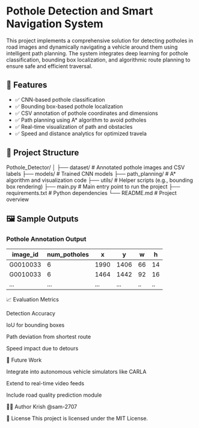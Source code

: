 # Pothole Detection and Smart Navigation System

This project implements a comprehensive solution for detecting potholes in road images and dynamically navigating a vehicle around them using intelligent path planning. The system integrates deep learning for pothole classification, bounding box localization, and algorithmic route planning to ensure safe and efficient traversal.

## 🚀 Features

- ✅ CNN-based pothole classification
- ✅ Bounding box-based pothole localization
- ✅ CSV annotation of pothole coordinates and dimensions
- ✅ Path planning using A* algorithm to avoid potholes
- ✅ Real-time visualization of path and obstacles
- ✅ Speed and distance analytics for optimized travela


## 📂 Project Structure

Pothole_Detector/
│
├── dataset/ # Annotated pothole images and CSV labels
├── models/ # Trained CNN models
├── path_planning/ # A* algorithm and visualization code
├── utils/ # Helper scripts (e.g., bounding box rendering)
├── main.py # Main entry point to run the project
├── requirements.txt # Python dependencies
└── README.md # Project overview



## 🖼️ Sample Outputs

### Pothole Annotation Output

| image_id  | num_potholes | x     | y     | w  | h  |
|-----------|--------------|-------|-------|----|----|
| G0010033  | 6            | 1990  | 1406  | 66 | 14 |
| G0010033  | 6            | 1464  | 1442  | 92 | 16 |
| ...       | ...          | ...   | ...   | .. | .. |



📈 Evaluation Metrics

Detection Accuracy

IoU for bounding boxes

Path deviation from shortest route

Speed impact due to detours


📌 Future Work

Integrate into autonomous vehicle simulators like CARLA

Extend to real-time video feeds

Include road quality prediction module


🧑‍💻 Author
Krish @sam-2707


📃 License
This project is licensed under the MIT License.
